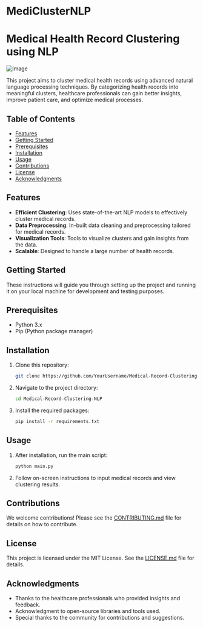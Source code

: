 # MediClusterNLP


# Medical Health Record Clustering using NLP

![image](https://github.com/junaidjmomin/MediClusterNLP/assets/121440706/6042f690-a08a-46c6-9151-22e86dbd3df4)


This project aims to cluster medical health records using advanced natural language processing techniques. By categorizing health records into meaningful clusters, healthcare professionals can gain better insights, improve patient care, and optimize medical processes.

## Table of Contents

- [Features](#features)
- [Getting Started](#getting-started)
- [Prerequisites](#prerequisites)
- [Installation](#installation)
- [Usage](#usage)
- [Contributions](#contributions)
- [License](#license)
- [Acknowledgments](#acknowledgments)

## Features

- **Efficient Clustering**: Uses state-of-the-art NLP models to effectively cluster medical records.
- **Data Preprocessing**: In-built data cleaning and preprocessing tailored for medical records.
- **Visualization Tools**: Tools to visualize clusters and gain insights from the data.
- **Scalable**: Designed to handle a large number of health records.

## Getting Started

These instructions will guide you through setting up the project and running it on your local machine for development and testing purposes.

## Prerequisites

- Python 3.x
- Pip (Python package manager)

## Installation

1. Clone this repository:
   ```bash
   git clone https://github.com/YourUsername/Medical-Record-Clustering-NLP.git
   ```
2. Navigate to the project directory:
   ```bash
   cd Medical-Record-Clustering-NLP
   ```
3. Install the required packages:
   ```bash
   pip install -r requirements.txt
   ```

## Usage

1. After installation, run the main script:
   ```bash
   python main.py
   ```

2. Follow on-screen instructions to input medical records and view clustering results.

## Contributions

We welcome contributions! Please see the [CONTRIBUTING.md](CONTRIBUTING.md) file for details on how to contribute.

## License

This project is licensed under the MIT License. See the [LICENSE.md](LICENSE.md) file for details.

## Acknowledgments

- Thanks to the healthcare professionals who provided insights and feedback.
- Acknowledgment to open-source libraries and tools used.
- Special thanks to the community for contributions and suggestions.
